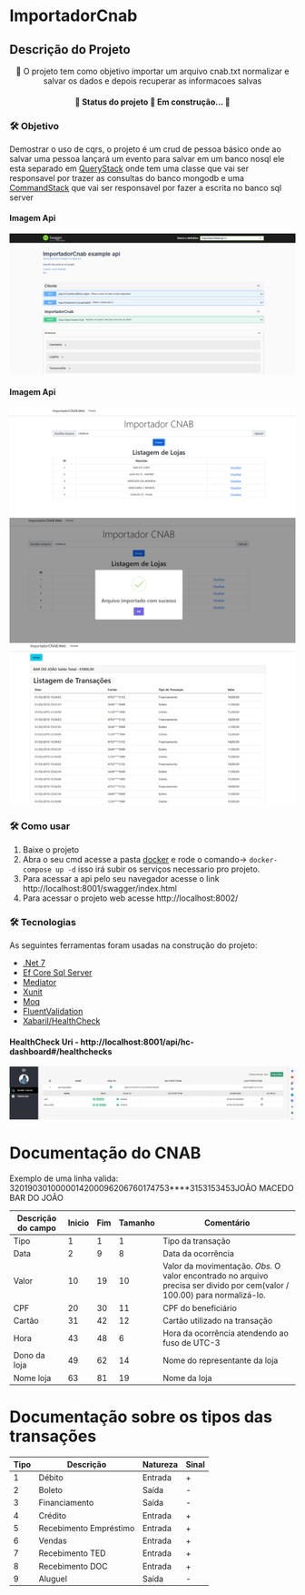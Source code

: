 # ImportadorCnab
## Descrição do Projeto
<p align="center">🚀 O projeto tem como objetivo importar um arquivo cnab.txt normalizar e salvar os dados e depois recuperar as informacoes salvas</p>

<h4 align="center"> 
	🚧  Status do projeto 🚀 Em construção...  🚧
</h4>

### 🛠 Objetivo

Demostrar o uso de cqrs,  o projeto é um crud de pessoa básico onde ao salvar uma pessoa lançará um evento para salvar em um banco nosql
ele esta separado em [QueryStack](https://github.com/Lucas-Sampaio/ExemploCQRS/tree/master/src/API/Application/Queries) onde tem uma classe que vai ser responsavel por trazer as
consultas do banco mongodb
e uma [CommandStack](https://github.com/Lucas-Sampaio/ExemploCQRS/tree/master/src/API/Application/Commands) que vai ser responsavel por fazer a escrita no banco sql server
#### Imagem Api
![Alt text](/Assets/ApiInportadorcnab.png?raw=true "Api")

#### Imagem Api
![Alt text](/Assets/Web-tela1.png?raw=true "webhome1")
![Alt text](/Assets/Web-tela2.png?raw=true "webhome2")
![Alt text](/Assets/Web-tela3.png?raw=true "webdetalhe")

### 🛠 Como usar
 1. Baixe o projeto
 2. Abra o seu cmd acesse a pasta [docker](https://github.com/Lucas-Sampaio/ImportadorCnab/tree/master/Docker) e rode o comando-> ```docker-compose up -d```
 isso irá subir os serviços necessario pro projeto.
 3. Para acessar a api pelo seu navegador acesse o link http://localhost:8001/swagger/index.html
 4. Para acessar o projeto web acesse http://localhost:8002/

### 🛠 Tecnologias

As seguintes ferramentas foram usadas na construção do projeto:

- [.Net 7](https://github.com/dotnet)
- [Ef Core Sql Server](https://github.com/dotnet/efcore)
- [Mediator](https://github.com/jbogard/MediatR)
- [Xunit](https://github.com/xunit/xunit)
- [Moq](https://github.com/moq/moq)
- [FluentValidation](https://github.com/FluentValidation/FluentValidation)
- [Xabaril/HealthCheck](https://github.com/Xabaril/AspNetCore.Diagnostics.HealthChecks)
 #### HealthCheck Uri - http://localhost:8001/api/hc-dashboard#/healthchecks
  ![Alt text](/Assets/print-hc-ui.png?raw=true "hc")

# Documentação do CNAB

Exemplo de uma linha valida: 
3201903010000014200096206760174753****3153153453JOÃO MACEDO   BAR DO JOÃO       

| Descrição do campo  | Inicio | Fim | Tamanho | Comentário
| ------------- | ------------- | -----| ---- | ------
| Tipo  | 1  | 1 | 1 | Tipo da transação
| Data  | 2  | 9 | 8 | Data da ocorrência
| Valor | 10 | 19 | 10 | Valor da movimentação. *Obs.* O valor encontrado no arquivo precisa ser divido por cem(valor / 100.00) para normalizá-lo.
| CPF | 20 | 30 | 11 | CPF do beneficiário
| Cartão | 31 | 42 | 12 | Cartão utilizado na transação 
| Hora  | 43 | 48 | 6 | Hora da ocorrência atendendo ao fuso de UTC-3
| Dono da loja | 49 | 62 | 14 | Nome do representante da loja
| Nome loja | 63 | 81 | 19 | Nome da loja

# Documentação sobre os tipos das transações

| Tipo | Descrição | Natureza | Sinal |
| ---- | -------- | --------- | ----- |
| 1 | Débito | Entrada | + |
| 2 | Boleto | Saída | - |
| 3 | Financiamento | Saída | - |
| 4 | Crédito | Entrada | + |
| 5 | Recebimento Empréstimo | Entrada | + |
| 6 | Vendas | Entrada | + |
| 7 | Recebimento TED | Entrada | + |
| 8 | Recebimento DOC | Entrada | + |
| 9 | Aluguel | Saída | - |
